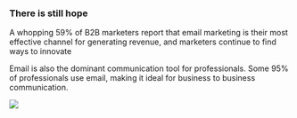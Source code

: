 ### There is still hope

<span class="fragment">A whopping 59% of B2B marketers report that email marketing is their most effective channel for generating revenue, and marketers continue to find ways to innovate</span>

<span class="fragment">Email is also the dominant communication tool for professionals. Some 95% of professionals use email, making it ideal for business to business communication.</span>

![](https://optinmonster.com/wp-content/uploads/2017/03/demandwave-e1488869202345.png)
